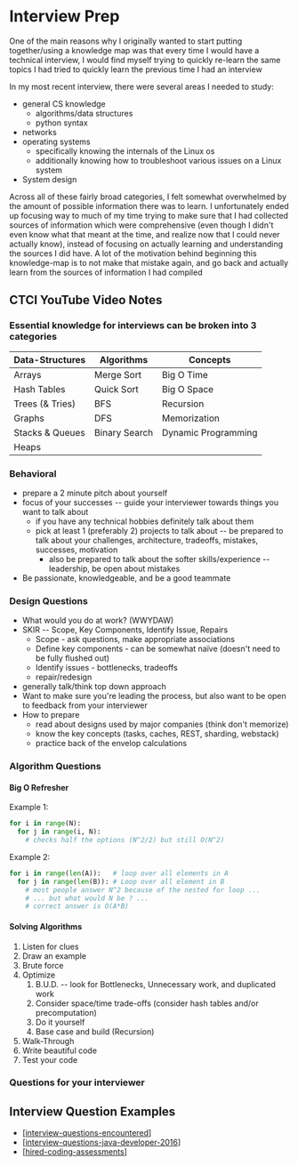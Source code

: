 # Interview Prep

One of the main reasons why I originally wanted to start putting together/using a knowledge map was that every time I would have a technical interview, I would find myself trying to quickly re-learn the same topics I had tried to quickly learn the previous time I had an interview

In my most recent interview, there were several areas I needed to study:

- general CS knowledge
  - algorithms/data structures
  - python syntax
- networks
- operating systems
  - specifically knowing the internals of the Linux os
  - additionally knowing how to troubleshoot various issues on a Linux system
- System design

Across all of these fairly broad categories, I felt somewhat overwhelmed by the amount of possible information there was to learn. I unfortunately ended up focusing way to much of my time trying to make sure that I had collected sources of information which were comprehensive (even though I didn't even know what that meant at the time, and realize now that I could never actually know), instead of focusing on actually learning and understanding the sources I did have. A lot of the motivation behind beginning this knowledge-map is to not make that mistake again, and go back and actually learn from the sources of information I had compiled

## CTCI YouTube Video Notes

### Essential knowledge for interviews can be broken into 3 categories

| Data-Structures | Algorithms | Concepts |
| --------------- | ---------- | -------- |
| Arrays | Merge Sort | Big O Time |
| Hash Tables | Quick Sort | Big O Space |
| Trees (& Tries) | BFS | Recursion |
| Graphs | DFS | Memorization |
| Stacks & Queues | Binary Search | Dynamic Programming |
| Heaps |

### Behavioral

- prepare a 2 minute pitch about yourself
- focus of your successes -- guide your interviewer towards things you want to talk about
  - if you have any technical hobbies definitely talk about them
  - pick at least 1 (preferably 2) projects to talk about -- be prepared to talk about your challenges, architecture, tradeoffs, mistakes, successes, motivation
    - also be prepared to talk about the softer skills/experience -- leadership, be open about mistakes
- Be passionate, knowledgeable, and be a good teammate

### Design Questions

- What would you do at work? (WWYDAW)
- SKIR -- Scope, Key Components, Identify Issue, Repairs
  - Scope - ask questions, make appropriate associations
  - Define key components - can be somewhat naïve (doesn't need to be fully flushed out)
  - Identify issues - bottlenecks, tradeoffs
  - repair/redesign
- generally talk/think top down approach
- Want to make sure you're leading the process, but also want to be open to feedback from your interviewer
- How to prepare
  - read about designs used by major companies (think don't memorize)
  - know the key concepts (tasks, caches, REST, sharding, webstack)
  - practice back of the envelop calculations

### Algorithm Questions

#### Big O Refresher

Example 1:

```python
for i in range(N):
  for j in range(i, N):
    # checks half the options (N^2/2) but still O(N^2)
```

Example 2:

```python
for i in range(len(A)):   # loop over all elements in A
  for j in range(len(B)): # Loop over all element in B
    # most people answer N^2 because of the nested for loop ...
    # ... but what would N be ? ...
    # correct answer is O(A*B)
```

#### Solving Algorithms

1. Listen for clues
2. Draw an example
3. Brute force
4. Optimize
   1. B.U.D. -- look for Bottlenecks, Unnecessary work, and duplicated work
   2. Consider space/time trade-offs (consider hash tables and/or precomputation)
   3. Do it yourself
   4. Base case and build (Recursion)
5. Walk-Through
6. Write beautiful code
7. Test your code

### Questions for your interviewer

## Interview Question Examples

- [[interview-questions-encountered]]
- [[interview-questions-java-developer-2016]]
- [[hired-coding-assessments]]

[//begin]: # "Autogenerated link references for markdown compatibility"
[interview-questions-encountered]: interview-questions-encountered "Interview Questions Encountered"
[interview-questions-java-developer-2016]: interview-questions-java-developer-2016 "Interview Questions Java Developer 2016"
[hired-coding-assessments]: hired-coding-assessments "Hired Coding Assessments"
[//end]: # "Autogenerated link references"
